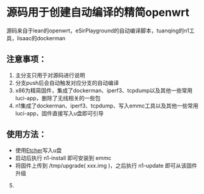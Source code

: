 # 源码用于创建自动编译的精简openwrt

源码来自于lean的openwrt，eSirPlayground的自动编译脚本，tuanqing的n1工具，lisaac的dockerman

## 注意事项：

1. 主分支只用于对源码进行说明
2. 分支push后会自动触发对应分支的自动编译
3. x86为精简固件，集成了dockerman、iperf3、tcpdump以及其他一些常用luci-app，删除了无线相关的一些包
4. n1集成了dockerman、iperf3、tcpdump、写入emmc工具以及其他一些常用luci-app，固件直接写入u盘即可引导

## 使用方法：

- 使用[Etcher](https://www.balena.io/etcher/)写入u盘
- 启动后执行 n1-install 即可安装到 emmc
- 将固件上传到 /tmp/upgrade( xxx.img )，之后执行 n1-update 即可从该固件升级
5.
